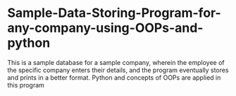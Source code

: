# Sample-Data-Storing-Program-for-any-company-using-OOPs-and-python
This is a sample database for a sample company, wherein the employee of the specific company enters their details, and the program eventually stores and prints in a better format. Python and concepts of OOPs are applied in this program
